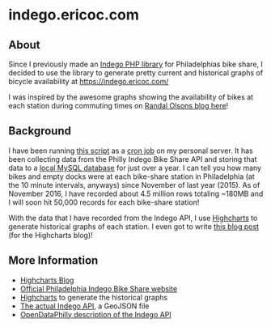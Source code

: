 indego.ericoc.com
==============================

About
-----

Since I previously made an [Indego PHP library](https://github.com/ericoc/indego-php-lib) for Philadelphias bike share,
I decided to use the library to generate pretty current and historical graphs of bicycle availability at https://indego.ericoc.com/

I was inspired by the awesome graphs showing the availability of bikes at each station during commuting times on [Randal Olsons blog here](http://www.randalolson.com/2015/09/05/visualizing-indego-bike-share-usage-patterns-in-philadelphia-part-2/)!

Background
----------

I have been running [this script](https://github.com/ericoc/indego.ericoc.com/blob/master/backend/db_insert.php) as a [cron job](https://github.com/ericoc/indego.ericoc.com/blob/master/backend/indego_db_insert.cron) on my personal server. It has been collecting data from the Philly Indego Bike Share API and storing that data to a [local MySQL database](https://github.com/ericoc/indego.ericoc.com/blob/master/backend/indego_api_db.sql) for just over a year. I can tell you how many bikes and empty docks were at each bike-share station in Philadelphia (at the 10 minute intervals, anyways) since November of last year (2015). As of November 2016, I have recorded about 4.5 million rows totaling ~180MB and I will soon hit 50,000 records for each bike-share station!

With the data that I have recorded from the Indego API, I use [Highcharts](http://www.highcharts.com/) to generate historical graphs of each station. I even got to write [this blog post](http://www.highcharts.com/blog/250-tracking-bike-share-usage-in-philadelphia) (for the Highcharts blog)!

More Information
----------------
* [Highcharts Blog](http://www.highcharts.com/blog)
* [Official Philadelphia Indego Bike Share website](https://www.rideindego.com/)
* [Highcharts](http://www.highcharts.com/) to generate the historical graphs
* [The actual Indego API](https://www.rideindego.com/stations/json/), a GeoJSON file
* [OpenDataPhilly description of the Indego API](https://www.opendataphilly.org/dataset/bike-share-stations)

